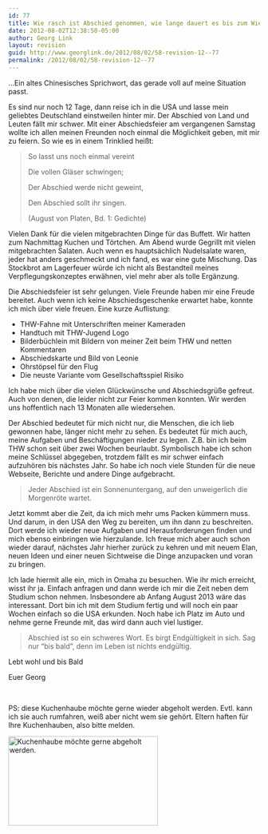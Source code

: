 ```yaml
---
id: 77
title: Wie rasch ist Abschied genommen, wie lange dauert es bis zum Wiedersehen!
date: 2012-08-02T12:38:50-05:00
author: Georg Link
layout: revision
guid: http://www.georglink.de/2012/08/02/58-revision-12--77
permalink: /2012/08/02/58-revision-12--77
---
```

&#8230;Ein altes Chinesisches Sprichwort, das gerade voll auf meine Situation passt.

Es sind nur noch 12 Tage, dann reise ich in die USA und lasse mein geliebtes Deutschland einstweilen hinter mir. Der Abschied von Land und Leuten fällt mir schwer. Mit einer Abschiedsfeier am vergangenen Samstag wollte ich allen meinen Freunden noch einmal die Möglichkeit geben, mit mir zu feiern. So wie es in einem Trinklied heißt:

> So lasst uns noch einmal vereint
> 
> Die vollen Gläser schwingen;
> 
> Der Abschied werde nicht geweint,
> 
> Den Abschied sollt ihr singen.
> 
> (August von Platen, Bd. 1: Gedichte)

Vielen Dank für die vielen mitgebrachten Dinge für das Buffett. Wir hatten zum Nachmittag Kuchen und Törtchen. Am Abend wurde Gegrillt mit vielen mitgebrachten Salaten. Auch wenn es hauptsächlich Nudelsalate waren, jeder hat anders geschmeckt und ich fand, es war eine gute Mischung. Das Stockbrot am Lagerfeuer würde ich nicht als Bestandteil meines Verpflegungskonzeptes erwähnen, viel mehr aber als tolle Ergänzung.

Die Abschiedsfeier ist sehr gelungen. Viele Freunde haben mir eine Freude bereitet. Auch wenn ich keine Abschiedsgeschenke erwartet habe, konnte ich mich über viele freuen. Eine kurze Auflistung:

  * THW-Fahne mit Unterschriften meiner Kameraden
  * Handtuch mit THW-Jugend Logo
  * Bilderbüchlein mit Bildern von meiner Zeit beim THW und netten Kommentaren
  * Abschiedskarte und Bild von Leonie
  * Ohrstöpsel für den Flug
  * Die neuste Variante vom Gesellschaftsspiel Risiko

Ich habe mich über die vielen Glückwünsche und Abschiedsgrüße gefreut. Auch von denen, die leider nicht zur Feier kommen konnten. Wir werden uns hoffentlich nach 13 Monaten alle wiedersehen.

Der Abschied bedeutet für mich nicht nur, die Menschen, die ich lieb gewonnen habe, länger nicht mehr zu sehen. Es bedeutet für mich auch, meine Aufgaben und Beschäftigungen nieder zu legen. Z.B. bin ich beim THW schon seit über zwei Wochen beurlaubt. Symbolisch habe ich schon meine Schlüssel abgegeben, trotzdem fällt es mir schwer einfach aufzuhören bis nächstes Jahr. So habe ich noch viele Stunden für die neue Webseite, Berichte und andere Dinge aufgebracht.

> Jeder Abschied ist ein Sonnenuntergang, auf den unweigerlich die Morgenröte wartet.

Jetzt kommt aber die Zeit, da ich mich mehr ums Packen kümmern muss. Und darum, in den USA den Weg zu bereiten, um ihn dann zu beschreiten. Dort werde ich wieder neue Aufgaben und Herausforderungen finden und mich ebenso einbringen wie hierzulande. Ich freue mich aber auch schon wieder darauf, nächstes Jahr hierher zurück zu kehren und mit neuem Elan, neuen Ideen und einer neuen Sichtweise die Dinge anzupacken und voran zu bringen.

Ich lade hiermit alle ein, mich in Omaha zu besuchen. Wie ihr mich erreicht, wisst ihr ja. Einfach anfragen und dann werde ich mir die Zeit neben dem Studium schon nehmen. Insbesondere ab Anfang August 2013 wäre das interessant. Dort bin ich mit dem Studium fertig und will noch ein paar Wochen einfach so die USA erkunden. Noch habe ich Platz im Auto und nehme gerne Freunde mit, das wird dann auch viel lustiger.

> Abschied ist so ein schweres Wort. Es birgt Endgültigkeit in sich. Sag nur &#8220;bis bald&#8221;, denn im Leben ist nichts endgültig.

Lebt wohl und bis Bald

Euer Georg

&nbsp;

PS: diese Kuchenhaube möchte gerne wieder abgeholt werden. Evtl. kann ich sie auch rumfahren, weiß aber nicht wem sie gehört. Eltern haften für Ihre Kuchenhauben, also bitte melden.

<a href="http://www.georglink.de/2012/08/02/wie-rasch-ist-abschied-genommen-wie-lange-dauert-es-bis-zum-wiedersehen--58/2012-07-28_kuchenhaube" rel="attachment wp-att-66"><img loading="lazy" class="aligncenter size-medium wp-image-66" title="Einsame Kuchenhaube" src="http://www.georglink.de/media/2012/08/2012-07-28_Kuchenhaube-300x179.jpg" alt="Kuchenhaube möchte gerne abgeholt werden." width="300" height="179" srcset="http://www.georglink.de/media/2012/08/2012-07-28_Kuchenhaube-300x179.jpg 300w, http://www.georglink.de/media/2012/08/2012-07-28_Kuchenhaube.jpg 800w" sizes="(max-width: 300px) 100vw, 300px" /></a>